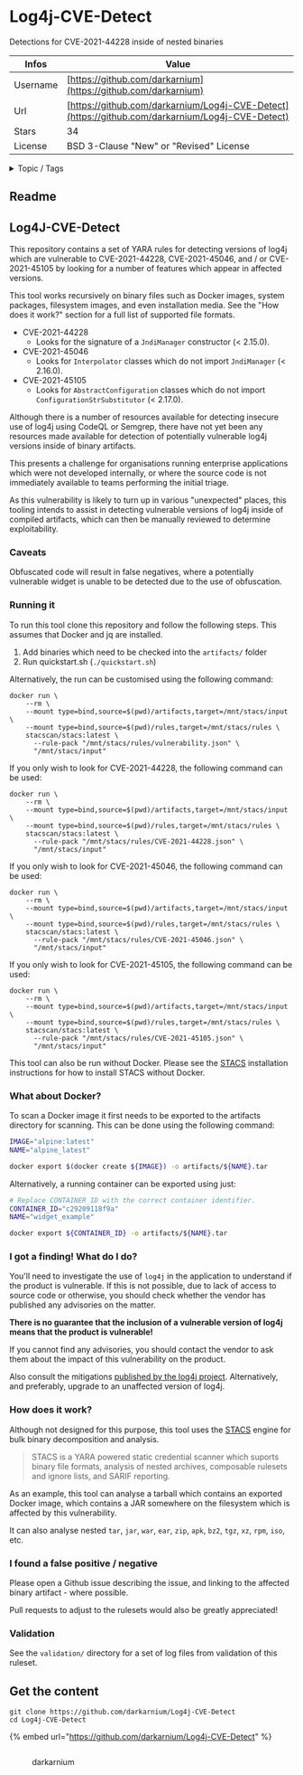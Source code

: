 # Log4j-CVE-Detect

Detections for CVE-2021-44228 inside of nested binaries

| Infos    | Value                                                              |
| -------- | -------------------------------------------------------------------|
| Username | [https://github.com/darkarnium](https://github.com/darkarnium) |
| Url      | [https://github.com/darkarnium/Log4j-CVE-Detect](https://github.com/darkarnium/Log4j-CVE-Detect)                                               |
| Stars    | 34                                                          |
| License  | BSD 3-Clause "New" or "Revised" License                                                        |

<details>

<summary>Topic / Tags</summary>

* binary* cve-2021-44228* cve-2021-45046* detection* devops* python* sca* security

</details>

## Readme

## Log4J-CVE-Detect

This repository contains a set of YARA rules for detecting versions of log4j which are
vulnerable to CVE-2021-44228, CVE-2021-45046, and / or CVE-2021-45105 by looking for a
number of features which appear in affected versions.

This tool works recursively on binary files such as Docker images, system packages,
filesystem images, and even installation media. See the "How does it work?" section for
a full list of supported file formats.

* CVE-2021-44228
  * Looks for the signature of a `JndiManager` constructor (< 2.15.0).
* CVE-2021-45046
  * Looks for `Interpolator` classes which do not import `JndiManager` (< 2.16.0).
* CVE-2021-45105
  * Looks for `AbstractConfiguration` classes which do not import `ConfigurationStrSubstitutor` (< 2.17.0).

Although there is a number of resources available for detecting insecure use of log4j
using CodeQL or Semgrep, there have not yet been any resources made available for
detection of potentially vulnerable log4j versions inside of binary artifacts.

This presents a challenge for organisations running enterprise applications which were
not developed internally, or where the source code is not immediately available to teams
performing the initial triage.

As this vulnerability is likely to turn up in various "unexpected" places, this tooling
intends to assist in detecting vulnerable versions of log4j inside of compiled
artifacts, which can then be manually reviewed to determine exploitability.

### Caveats

Obfuscated code will result in false negatives, where a potentially vulnerable widget is
unable to be detected due to the use of obfuscation.

### Running it

To run this tool clone this repository and follow the following steps. This assumes that
Docker and jq are installed.

1. Add binaries which need to be checked into the `artifacts/` folder
2. Run quickstart.sh (`./quickstart.sh`)

Alternatively, the run can be customised using the following command:

```
docker run \
    --rm \
    --mount type=bind,source=$(pwd)/artifacts,target=/mnt/stacs/input \
    --mount type=bind,source=$(pwd)/rules,target=/mnt/stacs/rules \
    stacscan/stacs:latest \
      --rule-pack "/mnt/stacs/rules/vulnerability.json" \
      "/mnt/stacs/input"
```

If you only wish to look for CVE-2021-44228, the following command can be used:

```
docker run \
    --rm \
    --mount type=bind,source=$(pwd)/artifacts,target=/mnt/stacs/input \
    --mount type=bind,source=$(pwd)/rules,target=/mnt/stacs/rules \
    stacscan/stacs:latest \
      --rule-pack "/mnt/stacs/rules/CVE-2021-44228.json" \
      "/mnt/stacs/input"
```

If you only wish to look for CVE-2021-45046, the following command can be used:

```
docker run \
    --rm \
    --mount type=bind,source=$(pwd)/artifacts,target=/mnt/stacs/input \
    --mount type=bind,source=$(pwd)/rules,target=/mnt/stacs/rules \
    stacscan/stacs:latest \
      --rule-pack "/mnt/stacs/rules/CVE-2021-45046.json" \
      "/mnt/stacs/input"
```

If you only wish to look for CVE-2021-45105, the following command can be used:

```
docker run \
    --rm \
    --mount type=bind,source=$(pwd)/artifacts,target=/mnt/stacs/input \
    --mount type=bind,source=$(pwd)/rules,target=/mnt/stacs/rules \
    stacscan/stacs:latest \
      --rule-pack "/mnt/stacs/rules/CVE-2021-45105.json" \
      "/mnt/stacs/input"
```

This tool can also be run without Docker. Please see the [STACS](https://github.com/stacscan/stacs)
installation instructions for how to install STACS without Docker.

### What about Docker?

To scan a Docker image it first needs to be exported to the artifacts directory for
scanning. This can be done using the following command:

```bash
IMAGE="alpine:latest"
NAME="alpine_latest"

docker export $(docker create ${IMAGE}) -o artifacts/${NAME}.tar
```

Alternatively, a running container can be exported using just:

```bash
# Replace CONTAINER_ID with the correct container identifier.
CONTAINER_ID="c29209118f9a"
NAME="widget_example"

docker export ${CONTAINER_ID} -o artifacts/${NAME}.tar
```

### I got a finding! What do I do?

You'll need to investigate the use of `log4j` in the application to understand if the
product is vulnerable. If this is not possible, due to lack of access to source code or
otherwise, you should check whether the vendor has published any advisories on the
matter.

**There is no guarantee that the inclusion of a vulnerable version of log4j means that
the product is vulnerable!**

If you cannot find any advisories, you should contact the vendor to ask them about the
impact of this vulnerability on the product.

Also consult the mitigations [published by the log4j project](http://mail-archives.apache.org/mod_mbox/www-announce/202112.mbox/%3CD88D40C5-8884-470E-8FA3-3B6D6899A7B0@apache.org%3E). Alternatively, and preferably,
upgrade to an unaffected version of log4j.

### How does it work?

Although not designed for this purpose, this tool uses the [STACS](https://github.com/stacscan/stacs)
engine for bulk binary decomposition and analysis.

> STACS is a YARA powered static credential scanner which suports binary file formats,
> analysis of nested archives, composable rulesets and ignore lists, and SARIF
> reporting.

As an example, this tool can analyse a tarball which contains an exported Docker image,
which contains a JAR somewhere on the filesystem which is affected by this
vulnerability.

It can also analyse nested `tar`, `jar`, `war`, `ear`, `zip`, `apk`, `bz2`, `tgz`,
`xz`, `rpm`, `iso`, etc.

### I found a false positive / negative

Please open a Github issue describing the issue, and linking to the affected binary
artifact - where possible. 

Pull requests to adjust to the rulesets would also be greatly appreciated!

### Validation

See the `validation/` directory for a set of log files from validation of this ruleset.



## Get the content

```
git clone https://github.com/darkarnium/Log4j-CVE-Detect
cd Log4j-CVE-Detect
```

{% embed url="https://github.com/darkarnium/Log4j-CVE-Detect" %}

<figure><img src="https://avatars.githubusercontent.com/u/3048394?v=4" alt=""><figcaption><p>darkarnium</p></figcaption></figure>
